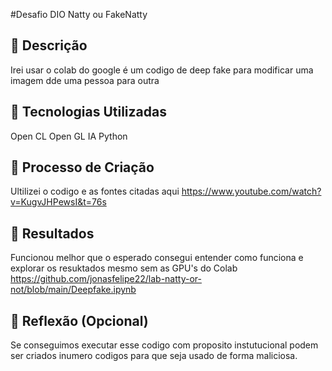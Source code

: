 #Desafio DIO Natty ou FakeNatty

## 📒 Descrição
Irei usar o colab do google é um codigo de deep fake para modificar uma imagem dde uma pessoa para outra 

## 🤖 Tecnologias Utilizadas

Open CL Open GL IA Python 

## 🧐 Processo de Criação

Ultilizei o codigo e as fontes citadas aqui https://www.youtube.com/watch?v=KugvJHPewsI&t=76s

## 🚀 Resultados

Funcionou melhor que o esperado consegui entender como funciona e explorar os resuktados mesmo sem as GPU's do Colab
https://github.com/jonasfelipe22/lab-natty-or-not/blob/main/Deepfake.ipynb

## 💭 Reflexão (Opcional)

Se conseguimos executar esse codigo com proposito instutucional podem ser criados inumero codigos para que seja usado de forma maliciosa. 
